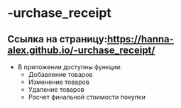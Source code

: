 # -urchase_receipt
## Ccылка  на страницу:https://hanna-alex.github.io/-urchase_receipt/

- В приложении доступны функции:
    - Добавление товаров
    - Изменение товаров
    - Удаление товаров
    - Расчет финальной стоимости покупки
